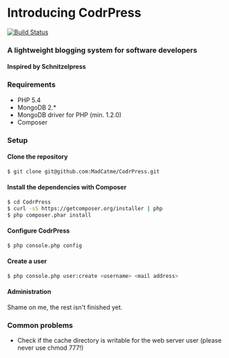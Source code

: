 # Introducing CodrPress

[![Build Status](https://secure.travis-ci.org/MadCatme/CodrPress.png)](http://travis-ci.org/MadCatme/CodrPress)

### A lightweight blogging system for software developers

#### Inspired by Schnitzelpress

### Requirements

- PHP 5.4
- MongoDB 2.*
- MongoDB driver for PHP (min. 1.2.0)
- Composer

### Setup

#### Clone the repository

~~~ bash
$ git clone git@github.com:MadCatme/CodrPress.git
~~~

#### Install the dependencies with Composer

~~~ bash
$ cd CodrPress
$ curl -sS https://getcomposer.org/installer | php
$ php composer.phar install
~~~

#### Configure CodrPress

~~~ bash
$ php console.php config
~~~

#### Create a user

~~~ bash
$ php console.php user:create <username> <mail address>
~~~

#### Administration

Shame on me, the rest isn't finished yet.

### Common problems

- Check if the cache directory is writable for the web server user (please never use chmod 777!)

